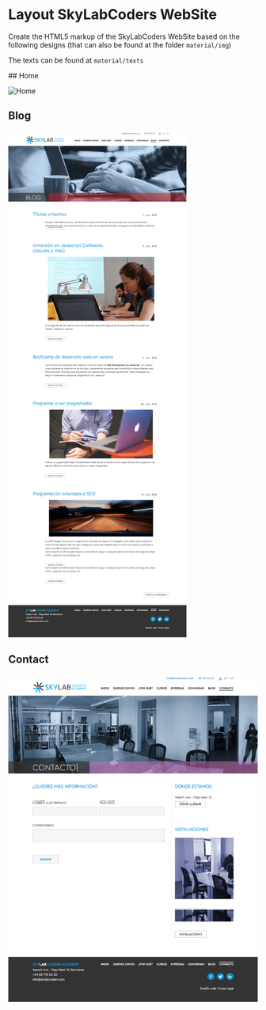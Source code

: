 # Layout SkyLabCoders WebSite

Create the HTML5 markup of the SkyLabCoders WebSite based on the following designs (that can also be found at the folder `material/img`)

The texts can be found at `material/texts`

## Home

![Home](material/img/home.png)

## Blog

![Blog](material/img/blog.png)

## Contact

![Contact](material/img/contact.png)
